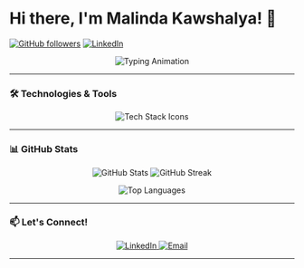 # Hi there, I'm Malinda Kawshalya! 👋

[![GitHub followers](https://img.shields.io/github/followers/Malinda-kawshalya?style=social)](https://github.com/Malinda-kawshalya)
[![LinkedIn](https://img.shields.io/badge/LinkedIn-Connect-blue)](https://www.linkedin.com/in/malinda-kawshalya-270872267/)

<p align="center">
  <img src="https://readme-typing-svg.demolab.com?font=Fira+Code&size=25&duration=3000&pause=1000&color=FFD700&center=true&vCenter=true&width=500&lines=Welcome+to+my+GitHub+Profile!;Let's+build+something+awesome!;Code%2C+Create%2C+Innovate!" alt="Typing Animation" />
</p>

---

### 🛠️ Technologies & Tools

<p align="center">
  <img src="https://skillicons.dev/icons?i=js,ts,react,nodejs,py,git,docker,aws,html,css,figma,vscode&theme=dark" alt="Tech Stack Icons" />
</p>

---

### 📊 GitHub Stats

<p align="center">
  <img src="https://github-readme-stats.vercel.app/api?username=Malinda-kawshalya&show_icons=true&theme=radical" alt="GitHub Stats" />
  <img src="https://github-readme-streak-stats.herokuapp.com/?user=Malinda-kawshalya&theme=radical" alt="GitHub Streak" />
</p>

<p align="center">
  <img src="https://github-readme-stats.vercel.app/api/top-langs/?username=Malinda-kawshalya&layout=compact&theme=radical" alt="Top Languages" />
</p>

---

### 📫 Let's Connect!

<p align="center">
  <a href="https://www.linkedin.com/in/malinda-kawshalya-270872267/">
    <img src="https://img.shields.io/badge/LinkedIn-Connect-blue?style=for-the-badge&logo=linkedin" alt="LinkedIn" />
  </a>
  <a href="mailto:your-email@example.com">
    <img src="https://img.shields.io/badge/Email-Contact-red?style=for-the-badge&logo=gmail" alt="Email" />
  </a>
</p>

---

